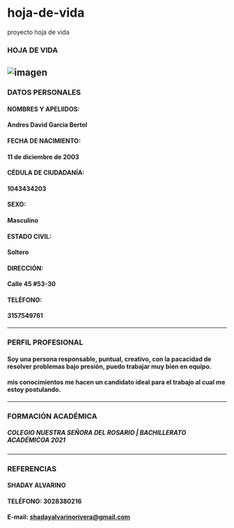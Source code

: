 # hoja-de-vida
proyecto hoja de vida
### **HOJA DE VIDA**
![imagen](blob:https://web.whatsapp.com/25e94b99-63d4-4fbf-8cd9-c60db167d722)
---
### **DATOS PERSONALES**
#### **NOMBRES Y APELIIDOS:**
#### Andres David Garcia Bertel
#### **FECHA DE NACIMIENTO:**
#### 11 de diciembre de 2003
#### **CÉDULA DE CIUDADANÍA:**
#### 1043434203
#### **SEXO:**
#### Masculino
#### **ESTADO CIVIL:**
#### Soltero
#### **DIRECCIÓN:**
#### Calle 45 #53-30
#### **TELÉFONO:**
#### 3157549761
---
### **PERFIL PROFESIONAL**
#### Soy una persona responsable, puntual, creativo, con la pacacidad de resolver problemas bajo presión, puedo trabajar muy bien en equipo.
#### mis conocimientos me hacen un candidato ideal para el trabajo al cual me estoy postulando.
---
### **FORMACIÓN ACADÉMICA**
##### COLEGIO NUESTRA SEÑORA DEL ROSARIO | BACHILLERATO ACADÉMICOA 2021
---
### **REFERENCIAS**
#### SHADAY ALVARINO
#### TELÉFONO: 3028380216
#### E-mail: shadayalvarinorivera@gmail.com
